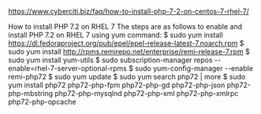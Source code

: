 https://www.cyberciti.biz/faq/how-to-install-php-7-2-on-centos-7-rhel-7/

How to install PHP 7.2 on RHEL 7
The steps are as follows to enable and install PHP 7.2 on RHEL 7 using yum command:
$ sudo yum install https://dl.fedoraproject.org/pub/epel/epel-release-latest-7.noarch.rpm
$ sudo yum install http://rpms.remirepo.net/enterprise/remi-release-7.rpm
$ sudo yum install yum-utils
$ sudo subscription-manager repos --enable=rhel-7-server-optional-rpms
$ sudo yum-config-manager --enable remi-php72
$ sudo yum update
$ sudo yum search php72 | more
$ sudo yum install php72 php72-php-fpm php72-php-gd php72-php-json php72-php-mbstring php72-php-mysqlnd php72-php-xml php72-php-xmlrpc php72-php-opcache